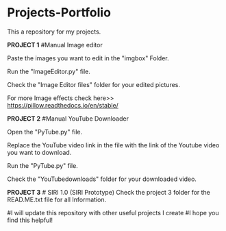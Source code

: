 # Projects-Portfolio
This a repository for my projects.

**PROJECT 1** #Manual Image editor

Paste the images you want to edit in the "imgbox" Folder.

Run the "ImageEditor.py" file.

Check the "Image Editor files" folder for your edited pictures.

For more Image effects check here>> https://pillow.readthedocs.io/en/stable/
 
 **PROJECT 2** #Manual YouTube Downloader

Open the "PyTube.py" file.

Replace the YouTube video link in the file with the link of the Youtube video you want to download.

Run the "PyTube.py" file.

Check the "YouTubedownloads" folder for your downloaded video.

 **PROJECT 3** # SIRI 1.0 (SIRI Prototype)
 Check the project 3 folder for the READ.ME.txt file for all Information.

#I will update this repository with other useful projects I create
#I hope you find this helpful!
